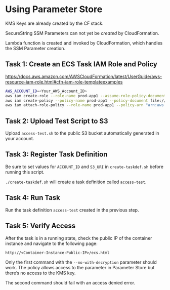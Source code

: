 # Using Parameter Store

KMS Keys are already created by the CF stack.

SecureString SSM Parameters can not yet be *created* by CloudFormation.

Lambda function is created and invoked by CloudFormation, which handles the SSM Parameter creation.

## Task 1: Create an ECS Task IAM Role and Policy

<https://docs.aws.amazon.com/AWSCloudFormation/latest/UserGuide/aws-resource-iam-role.html#cfn-iam-role-templateexamples>

```bash
AWS_ACCOUNT_ID=<Your_AWS_Account_ID>
aws iam create-role --role-name prod-app1 --assume-role-policy-document file://ecs-tasks-trust-policy.json
aws iam create-policy --policy-name prod-app1 --policy-document file://app1-secret-access.json
aws iam attach-role-policy --role-name prod-app1 --policy-arn "arn:aws:iam::$AWS_ACCOUNT_ID:policy/prod-app1"
```

## Task 2: Upload Test Script to S3

Upload `access-test.sh` to the public S3 bucket automatically generated in your account.

## Task 3: Register Task Definition

Be sure to set values for `ACCOUNT_ID` and `S3_URI` in `create-taskdef.sh` before running this script.

`./create-taskdef.sh` will create a task definition called `access-test`.

## Task 4: Run Task

Run the task definition `access-test` created in the previous step.

## Task 5: Verify Access

After the task is in a running state, check the public IP of the container instance and navigate to the following page:

`http://<Container-Instance-Public-IP>/ecs.html`

Only the first command with the `--no-with-decryption` parameter should work. The policy allows access to the parameter in Parameter Store but there’s no access to the KMS key.

The second command should fail with an access denied error.